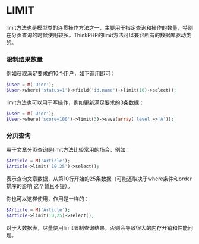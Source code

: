 # LIMIT

limit方法也是模型类的连贯操作方法之一，主要用于指定查询和操作的数量，特别在分页查询的时候使用较多。ThinkPHP的limit方法可以兼容所有的数据库驱动类的。

### 限制结果数量

例如获取满足要求的10个用户，如下调用即可：
```php
$User = M('User');
$User->where('status=1')->field('id,name')->limit(10)->select();
```

limit方法也可以用于写操作，例如更新满足要求的3条数据：

```php
$User = M('User');
$User->where('score=100')->limit(3)->save(array('level'=>'A'));
```

### 分页查询

用于文章分页查询是limit方法比较常用的场合，例如：

```php
$Article = M('Article');
$Article->limit('10,25')->select();
```

表示查询文章数据，从第10行开始的25条数据（可能还取决于where条件和order排序的影响 这个暂且不提）。

你也可以这样使用，作用是一样的：

```php
$Article = M('Article');
$Article->limit(10,25)->select();
```

对于大数据表，尽量使用limit限制查询结果，否则会导致很大的内存开销和性能问题。
